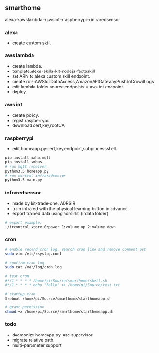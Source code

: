 ## smarthome
alexa->awslambda->awsiot->raspberrypi->infraredsensor

### alexa
- create custom skill.

### aws lambda
- create lambda.
- template:alexa-skills-kit-nodejs-factsskill
- set ARN to alexa custom skill endpoint.
- create role:AWSIoTDataAccess,AmazonAPIGatewayPushToCrowdLogs
- edit lambda folder source:endpoints = aws iot endpoint
- deploy.

### aws iot
- create policy.
- regist raspberrypi.
- download cert,key,rootCA.

### raspberrypi
- edit homeapp.py:cert,key,endpoint,subprocessshell.
```bash
pip install paho.mqtt
pip install smbus
# run mqtt receiver
python3.5 homeapp.py
# run control infraredsensor
python3.5 main.py
```

### infraredsensor
- made by bit-trade-one. ADRSIR
- train infrared with the physical learning button in advance.
- export trained data using adrsirlib.(irdata folder)
```bash
# export example.
./ircontrol store 0:power 1:volume_up 2:volume_down
```

### cron
```bash
# enable record cron log. search cron line and remove comment out
sudo vim /etc/rsyslog.conf

# confirm cron log
sudo cat /var/log/cron.log

# test cron
#*/1 * * * * /home/pi/Source/smarthome/shell.sh
#*/1 * * * * echo "hello" >> /home/pi/Source/test.txt

# startup cron
@reboot /home/pi/Source/smarthome/starthomeapp.sh

# grant permission
chmod +x /home/pi/Source/smarthome/starthomeapp.sh

```

### todo
- daemonize homeapp.py. use supervisor.
- migrate relative path.
- multi-parameter support

